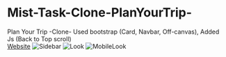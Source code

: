 # Mist-Task-Clone-PlanYourTrip-
Plan Your Trip -Clone- Used bootstrap (Card, Navbar,  Off-canvas), Added Js (Back to Top scroll)   
[Website](https://heisenberg-ayush.github.io/Mist-Task-Clone-PlanYourTrip-/)
![Sidebar]('/TaskInfo/SideBar.png')
![Look]('/TaskInfo/PlanYourTrip.png')
![MobileLook]('/TaskInfo/PlanYourTripMobile.png')
